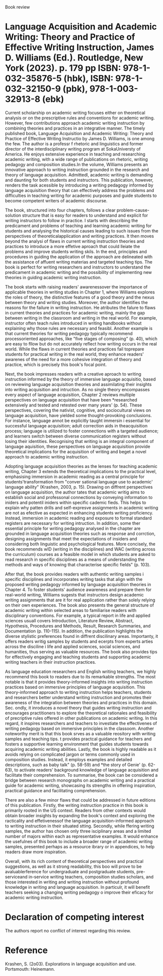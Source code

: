 Book review

# Language Acquisition and Academic Writing: Theory and Practice of Effective Writing Instruction, James D. Williams (Ed.). Routledge, New York (2023). p. 179 pp ISBN: 978-1-032-35876-5 (hbk), ISBN: 978-1-032-32150-9 (pbk), 978-1-003-32913-8 (ebk)

Current scholarship on academic writing focuses either on theoretical analysis or on the prescriptive rules and conventions for academic writing. However, few contributions approach academic writing instruction by combining theories and practices in an integrative manner. The timely published book, Language Acquisition and Academic Writing: Theory and Practice of Effective Writing Instructio by James D. Williams, is one among the few. The author is a professr f rhetoric and linguistics and former director of the interdisciplinary writing program at SokaUniversty of America. He enjoys extensive experience in teaching and researching academic writing, with a wide range of publications on rhetoric, writing pedagogy and composition studies.In the volume, Williams presents an innovative approach to writing instruction grounded in the research and theory of language acquisition. Admittedl, academic writing is demanding and daunting for both students and instructors. This publication, however, renders the task acessible by introducing a writing pedagogy informed by language acquisition theory that can effectively address the problems and difficulties in teaching writing for academic purposes and guide students to become competent writers of academic discourse.

The book, structured into four chapters, follows a clear problem-cause-solution structure that is easy for readers to understand and explicit for writing instructors to follow in practice. I starts with describing the predicament and problems of teaching and learning academic writing for students and analysing the historical causes leading to such issues from the perspectives of theoreticalapplication and writing practices. It then moves beyond the analysi of flaws in current writing instruction theories and practices to introduce a more effetive aproach that could lleiate the problems and improve students writing skils. In the end, principles and procedures in guiding the application of the approach are delineated with the assistance of affuent writing materias and targeted teaching tips. The book is perfect for writing researchers and instructors to understand the predicament in academic writing and the possibility of implementing new theories in guiding academic writing instruction.

The book starts with raising readers' awarenessover the importance of applicable theories in writing studies in Chapter 1, where Williams explores the roles of theory, the distinctive features of a good theory and the nexus between theory and writing studies. Moreover, the author identifies the reasons for the failure in writing instruction. He atributes the falure to flaws in current theories and practices for academic writing, mainly the gap between writing in the classroom and writing in the real world. For example, instructor often teach rules introduced in writing handbooks without explaining why those rules are necessary and feasibl. Another example is that current theories for writing pedagogy typically recommend processoriented approaches, like "five stages of composing" (p. 40), which are easy to fllow but do not accurately reflect how writing occurs in the real world. While the flaws in current theories and practices fail toprepare students for practical writing in the real world, they enhance readers' awarenes of the need for a more cohesive integration of theory and practice, which is precisely this book's focal point.

Next, the book impresses readers with a creative aproach to writing instruction informed by the theory of immersive language acquisitio, based on reviewing language acquisition theories and assimilating their insights into writing acquisition and intruction. As no single theory encompasses every aspect of language acquisition, Chapter 2 reviews multiple perspectives on language acquisition that have been \*researched extensively and tested and retested over many years' (p. 54). These perspectives, covering the nativist, cognitive, and sociocultural views on language acquisition, have yielded some thought-provoking conclusions. For instance, language annot be explicitly taught immersin i essential for successful language acquisition; adult correction aids in theacquisition process; language is utilized to foster connections with a targeted audience; and learners switch between diverse communication registers without losing their identities. Recognising that writing is an integral component of language aquisition, these perspectives on language acquisition provide theoretical implications for the acquisition of writing and beget a novel approach to academic writing instruction.

Adopting language acquisition theories as the lenses for teaching academic writing, Chapter 3 extends the theoretical implications to the practical level, emphasising immersion in academic reading as a central principle for students'transformation from "conver sational language use to academic' language ability" (Krashen, 2003, p. 15). Drawing on diffrent perspectives on language acquisition, the author tates that academic writig aims to establish social and professonal connections by conveying information to iniders and potentil iniders within specific cademic fieds. This helps to explain why patten drills and self-expresve assignments in academic writing are not as efective as expected in enhancing students writing proficiency. Instead, immersion in academic reading and exposure to formal standard registers are necessary for writing intruction. In addition, some ther essential principle for writing pedagogy analysed in the chapter are grounded in language acquisition theories such as response and corrction, designing assignments that meet the expectations of insiders and considering both linguistic and psychological features. More concisely, the book recommends wID (writing in the disciplines) and WAC (writing across the curriculum) courses as a feasible model in which students are asked to read research in specific disciplines as a means of understanding the methods and ways of knowing that characterise specific fields" (p. 103).

After that, the book provides readers with authentic writing samples i specific disciplines and incorporates writing tasks that align with the proposed writing pedagogy informed by language acquisition theories in Chapter 4. To foster students' audience awareness and prepare them for real-world writing, Williams sugests that instructors design academic writing assignments that are it for real application rather than solely relying on their own experiences. The book also presents the general structure of academic writing within selected areas to familiarise readers with disciplinary conventions. For example, a typical report in life and applied sciences usuall covers Introduction, Literature Review, Abstract, Hypothesis, Procedures and Methods, Result, Research Summaries, and Documentation (p. 110-115). In addition, the publication highlights the diverse stylistic preferences found in diffrent discilinary areas. Importanty, it offers readers writig samples by students and ecerpts from experts arties across the disciline i life and applied sciences, social sciences, and humanities, thus serving as valuable resources. The book also provides tips for effectively engaging and teaching students and supporting academic writing teachers in their instruction practices.

As language education researchers and English writing teachers, we highly recommend this book to readers due to its remarkable strengths. The most notable is that it provides theory-informed insights into writing instruction practices based on immersive principles of language acquisition. This theory-informed approach to writing instruction helps teachers, students and researchers better understand writing instruction and promotes their awareness of the integration between theories and practices in this domain. Sec. ondly, it inroduces a novel theory that guides writing instruction and encourages practitioners to explore the theoretical rationales and feasibility of precriptive rules offered in other publications on academic writing. In this regard, it inspires researchers and teachers to investiate the effectivenes of writing pedagogy based on immersive principles in the classoom. Another noteworthy merit is that this book srves as a valuable reository with writing samples and teaching tips. t provides practcal guidance for teachers and fosters a supportive learning environment that guides students towards acquiring academic writing abilities. Lastly, the book is highly readable as it avoids relying on complicated jargon or terms commonly used in composition studies. Instead, it employs examples and detailed descriptions, such as baby talk" (p. 58-59) and \*the story of Genie' (p. 62-63), to activate readers' background knowledge of language acquisition and facilitate their comprehension. To summarise, the book can be considered a bridge between research monographs on academic writing and a practical guide for academic writing, showcasing its strengths in offering inspiration, practical guidance and facilitating comprehension.

There are also a few minor flaws that could be addressed in future editions of this publication. Firstly, the writing instruction practice in this book is primarily rooted in the US context. Readers from other contexts would obtain broader insights by expanding the book's context and exploring the racticality and effetivenessof the language acquisition-informed approach to writing instruction in their situated stting. Secondly, while ffering writing samples, the author has chosen only three isciplinary areas and a limited number of majors within each as representative examples. It would enhance the usefulnes of this book to include a broader range of academic writing samples, presented perhaps as a resource ibrary or in appendices, to help readers draw more inspiration.

Overall, with its rich content of theoretical perspectives and practical suggestions, as well as it strong readability, this boo will prove to be avaluablerference for undergraduate and postgraduate students, pre-serviceand in-service writing teachers, composition studies scholars, and those interested in writing and writing instruction without profound knowledge in writing and language acquisition. In particulr, it will benefit teachers seeking a changing writing pedagogy o improve their eficacy for academic writing instruction.

# Declaration of competing interest

The authors report no conflict of interest regarding this review.

# Reference

Krashen, S. (2o03). Explorations in language acquisition and use. Portsmouth: Heinemann.
